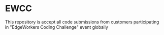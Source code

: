 # EWCC
This repository is accept all code submissions from customers participating in "EdgeWorkers Coding Challenge" event globally
